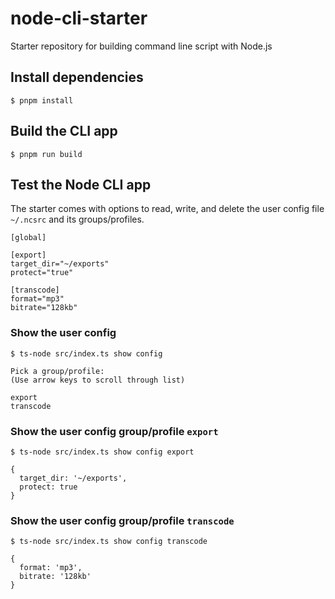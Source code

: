 # node-cli-starter
Starter repository for building command line script with Node.js

## Install dependencies
```shell
$ pnpm install
```

## Build the CLI app
```shell
$ pnpm run build
```

## Test the Node CLI app
The starter comes with options to read, write, and delete the user config file `~/.ncsrc` and its groups/profiles.

```shell
[global]

[export]
target_dir="~/exports"
protect="true"

[transcode]
format="mp3"
bitrate="128kb"
```

### Show the user config
```shell
$ ts-node src/index.ts show config

Pick a group/profile:
(Use arrow keys to scroll through list)

export
transcode
```

### Show the user config group/profile `export`
```shell
$ ts-node src/index.ts show config export

{
  target_dir: '~/exports',
  protect: true
}
```

### Show the user config group/profile `transcode`
```shell
$ ts-node src/index.ts show config transcode

{
  format: 'mp3',
  bitrate: '128kb'
}
```
